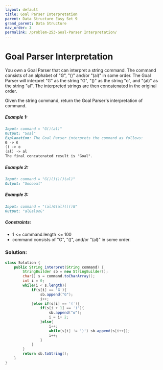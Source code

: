 ```yaml
---
layout: default
title: Goal Parser Interpretation
parent: Data Structure Easy Set 9
grand_parent: Data Structure
nav_order: 3
permalink: /problem-253-Goal-Parser Interpretation/
---
```

# Goal Parser Interpretation
You own a Goal Parser that can interpret a string command. The command consists of an alphabet of "G", "()" and/or "(al)" in some order. The Goal Parser will interpret "G" as the string "G", "()" as the string "o", and "(al)" as the string "al". The interpreted strings are then concatenated in the original order.

Given the string command, return the Goal Parser's interpretation of command.

##### Example 1:
```markdown
Input: command = "G()(al)"
Output: "Goal"
Explanation: The Goal Parser interprets the command as follows:
G -> G
() -> o
(al) -> al
The final concatenated result is "Goal".
```
##### Example 2:
```markdown
Input: command = "G()()()()(al)"
Output: "Gooooal"
```
##### Example 3:
```markdown
Input: command = "(al)G(al)()()G"
Output: "alGalooG"
```
##### Constraints:
* 1 <= command.length <= 100
* command consists of "G", "()", and/or "(al)" in some order.

### Solution:
```java
class Solution {
    public String interpret(String command) {
        StringBuilder sb = new StringBuilder();
        char[] s = command.toCharArray();
        int i = 0;
        while(i < s.length){
            if(s[i] == 'G'){
                sb.append("G");
                i++;
            }else if(s[i] == '('){
                if(s[i + 1] == ')'){
                    sb.append("o");
                    i = i+ 2;
                }else{
                    i++;
                    while(s[i] != ')') sb.append(s[i++]);
                    i++;
                }
            }
        }
        return sb.toString();
    }
}
```